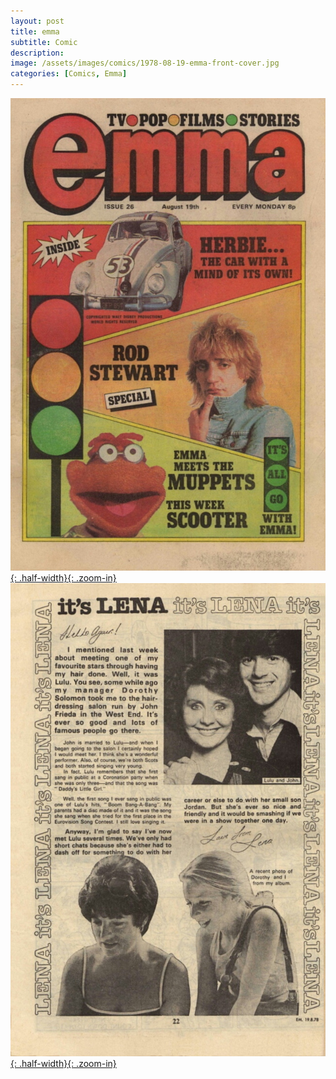```yaml
---
layout: post
title: emma
subtitle: Comic
description:
image: /assets/images/comics/1978-08-19-emma-front-cover.jpg
categories: [Comics, Emma]
---
```


[![](/assets/images/comics/1978-08-19-emma-front-cover.jpg){: .half-width}{: .zoom-in}](/assets/images/comics/1978-08-19-emma-front-cover.jpg)
[![](/assets/images/comics/1978-08-19-emma-page-22.jpg){: .half-width}{: .zoom-in}](/assets/images/comics/1978-08-19-emma-page-22.jpg)

